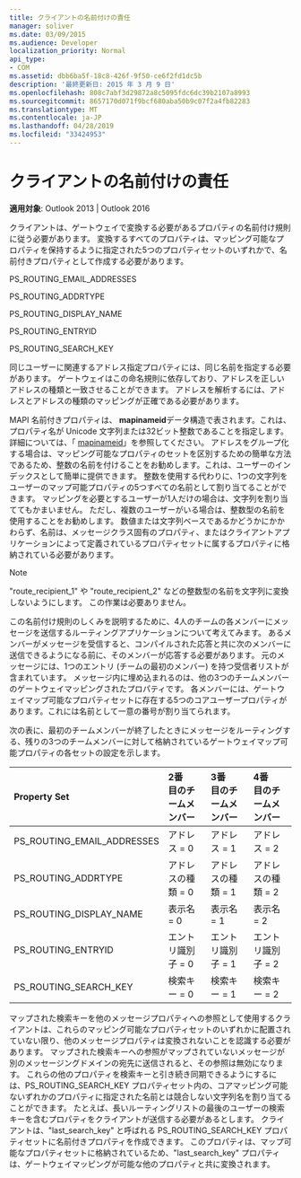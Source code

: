 ```yaml
---
title: クライアントの名前付けの責任
manager: soliver
ms.date: 03/09/2015
ms.audience: Developer
localization_priority: Normal
api_type:
- COM
ms.assetid: dbb6ba5f-18c8-426f-9f50-ce6f2fd1dc5b
description: '最終更新日: 2015 年 3 月 9 日'
ms.openlocfilehash: 808c7abf3d29872a8c5095fdc6dc39b2107a8993
ms.sourcegitcommit: 8657170d071f9bcf680aba50b9c07f2a4fb82283
ms.translationtype: MT
ms.contentlocale: ja-JP
ms.lasthandoff: 04/28/2019
ms.locfileid: "33424953"
---
```

# <a name="client-naming-responsibilities"></a>クライアントの名前付けの責任

  
  
**適用対象**: Outlook 2013 | Outlook 2016 
  
クライアントは、ゲートウェイで変換する必要があるプロパティの名前付け規則に従う必要があります。 変換するすべてのプロパティは、マッピング可能なプロパティを保持するように指定された5つのプロパティセットのいずれかで、名前付きプロパティとして作成する必要があります。
  
PS_ROUTING_EMAIL_ADDRESSES
  
PS_ROUTING_ADDRTYPE
  
PS_ROUTING_DISPLAY_NAME
  
PS_ROUTING_ENTRYID
  
PS_ROUTING_SEARCH_KEY
  
同じユーザーに関連するアドレス指定プロパティには、同じ名前を指定する必要があります。 ゲートウェイはこの命名規則に依存しており、アドレスを正しいアドレスの種類と一致させることができます。 アドレスを解析するには、アドレスとアドレスの種類のマッピングが正確である必要があります。
  
MAPI 名前付きプロパティは、 **mapinameid**データ構造で表されます。これは、プロパティ名が Unicode 文字列または32ビット整数であることを指定します。 詳細については、「 [mapinameid](mapinameid.md)」を参照してください。 アドレスをグループ化する場合は、マッピング可能なプロパティのセットを区別するための簡単な方法であるため、整数の名前を付けることをお勧めします。これは、ユーザーのインデックスとして簡単に提供できます。 整数を使用する代わりに、1つの文字列をユーザーのマップ可能プロパティの5つすべての名前として割り当てることができます。 マッピングを必要とするユーザーが1人だけの場合は、文字列を割り当ててもかまいません。 ただし、複数のユーザーがいる場合は、整数型の名前を使用することをお勧めします。 数値または文字列ベースであるかどうかにかかわらず、名前は、メッセージクラス固有のプロパティ、またはクライアントアプリケーションによって定義されているプロパティセットに属するプロパティに格納されている必要があります。 
  
> [!NOTE]
> "route_recipient_1" や "route_recipient_2" などの整数型の名前を文字列に変換しないようにします。 この作業は必要ありません。 
  
この名前付け規則のしくみを説明するために、4人のチームの各メンバーにメッセージを送信するルーティングアプリケーションについて考えてみます。 あるメンバーがメッセージを受信すると、コンパイルされた応答と共に次のメンバーに送信できるようになる前に、そのメンバーが応答する必要があります。 元のメッセージには、1つのエントリ (チームの最初のメンバー) を持つ受信者リストが含まれています。 メッセージ内に埋め込まれるのは、他の3つのチームメンバーのゲートウェイマッピングされたプロパティです。 各メンバーには、ゲートウェイマップ可能なプロパティセットに存在する5つのコアユーザープロパティがあります。これには名前として一意の番号が割り当てられます。 
  
次の表に、最初のチームメンバーが終了したときにメッセージをルーティングする、残りの3つのチームメンバーに対して格納されているゲートウェイマップ可能プロパティの各セットの設定を示します。
  
|**Property Set**|**2番<br/>目のチームメンバー**|**3番<br/>目のチームメンバー**|**4番<br/>目のチームメンバー**|
|:-----|:-----|:-----|:-----|
|PS_ROUTING_EMAIL_ADDRESSES  <br/> |アドレス = 0  <br/> |アドレス = 1  <br/> |アドレス = 2  <br/> |
|PS_ROUTING_ADDRTYPE  <br/> |アドレスの種類 = 0  <br/> |アドレスの種類 = 1  <br/> |アドレスの種類 = 2  <br/> |
|PS_ROUTING_DISPLAY_NAME  <br/> |表示名 = 0  <br/> |表示名 = 1  <br/> |表示名 = 2  <br/> |
|PS_ROUTING_ENTRYID  <br/> |エントリ識別子 = 0  <br/> |エントリ識別子 = 1  <br/> |エントリ識別子 = 2  <br/> |
|PS_ROUTING_SEARCH_KEY  <br/> |検索キー = 0  <br/> |検索キー = 1  <br/> |検索キー = 2  <br/> |
   
マップされた検索キーを他のメッセージプロパティへの参照として使用するクライアントは、これらのマッピング可能なプロパティセットのいずれかに配置されていない限り、他のメッセージプロパティは変換されないことを認識する必要があります。 マップされた検索キーへの参照がマップされていないメッセージが別のメッセージングドメインの宛先に送信されると、その参照は無効になります。 これらの他のプロパティを検索キーと引き続き同期できるようにするには、PS_ROUTING_SEARCH_KEY プロパティセット内の、コアマッピング可能ないずれかのプロパティに指定された名前とは競合しない文字列名を割り当てることができます。 たとえば、長いルーティングリストの最後のユーザーの検索キーを含むプロパティをクライアントが送信する必要があるとします。 クライアントは、"last_search_key" と呼ばれる PS_ROUTING_SEARCH_KEY プロパティセットに名前付きプロパティを作成できます。 このプロパティは、マップ可能なプロパティセットに格納されているため、"last_search_key" プロパティは、ゲートウェイマッピングが可能な他のプロパティと共に変換されます。
  

